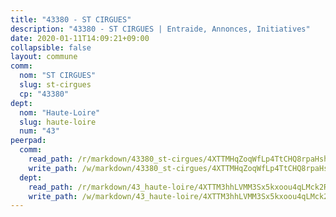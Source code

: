 ```yaml
---
title: "43380 - ST CIRGUES"
description: "43380 - ST CIRGUES | Entraide, Annonces, Initiatives"
date: 2020-01-11T14:09:21+09:00
collapsible: false
layout: commune
comm:
  nom: "ST CIRGUES"
  slug: st-cirgues
  cp: "43380"
dept:
  nom: "Haute-Loire"
  slug: haute-loire
  num: "43"
peerpad:
  comm:
    read_path: /r/markdown/43380_st-cirgues/4XTTMHqZoqWfLp4TtCHQ8rpaHshcPxxK7fgzBTMmgv2qdcuAK
    write_path: /w/markdown/43380_st-cirgues/4XTTMHqZoqWfLp4TtCHQ8rpaHshcPxxK7fgzBTMmgv2qdcuAK-K3TgUTY4fHawPRP2mF7LefsYf4mYwoMgkG6w3wJw3NLXPii5LK3uy1f7SbAjbbuy3U91TafWQDQKYdur1gNyyPLJWVKSiMce4yEw7yXN9pYgevgkmXGTtyU3ybJRWpRRm7Pz7NAf
  dept:
    read_path: /r/markdown/43_haute-loire/4XTTM3hhLVMM3Sx5kxoou4qLMck2RjGiJF8bjxPuKy3VyRdWX
    write_path: /w/markdown/43_haute-loire/4XTTM3hhLVMM3Sx5kxoou4qLMck2RjGiJF8bjxPuKy3VyRdWX-K3TgTnndWXCUw13Pw3gJoEo9qHUCGXZ4frH2coLZWWDcoWKo22cU2VNENpi117F5bi6bu3WHMPd2VTrETU2R5owQhCBrUQgvCKerk4NqeDhN66egG9mHY8CCfEckbCp9SecEdL6b
---
```


